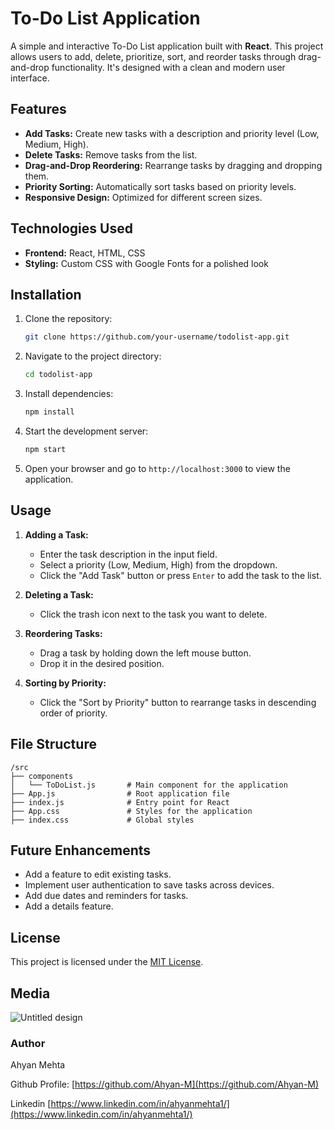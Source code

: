 # To-Do List Application

A simple and interactive To-Do List application built with **React**. This project allows users to add, delete, prioritize, sort, and reorder tasks through drag-and-drop functionality. It's designed with a clean and modern user interface.

## Features

- **Add Tasks:** Create new tasks with a description and priority level (Low, Medium, High).
- **Delete Tasks:** Remove tasks from the list.
- **Drag-and-Drop Reordering:** Rearrange tasks by dragging and dropping them.
- **Priority Sorting:** Automatically sort tasks based on priority levels.
- **Responsive Design:** Optimized for different screen sizes.

## Technologies Used

- **Frontend:** React, HTML, CSS
- **Styling:** Custom CSS with Google Fonts for a polished look

## Installation

1. Clone the repository:
   ```bash
   git clone https://github.com/your-username/todolist-app.git
   ```
2. Navigate to the project directory:
   ```bash
   cd todolist-app
   ```
3. Install dependencies:
   ```bash
   npm install
   ```
4. Start the development server:
   ```bash
   npm start
   ```
5. Open your browser and go to `http://localhost:3000` to view the application.

## Usage

1. **Adding a Task:**
   - Enter the task description in the input field.
   - Select a priority (Low, Medium, High) from the dropdown.
   - Click the "Add Task" button or press `Enter` to add the task to the list.

2. **Deleting a Task:**
   - Click the trash icon next to the task you want to delete.

3. **Reordering Tasks:**
   - Drag a task by holding down the left mouse button.
   - Drop it in the desired position.

4. **Sorting by Priority:**
   - Click the "Sort by Priority" button to rearrange tasks in descending order of priority.

## File Structure

```plaintext
/src
├── components
│   └── ToDoList.js       # Main component for the application
├── App.js                # Root application file
├── index.js              # Entry point for React
├── App.css               # Styles for the application
├── index.css             # Global styles
```

## Future Enhancements

- Add a feature to edit existing tasks.
- Implement user authentication to save tasks across devices.
- Add due dates and reminders for tasks.
- Add a details feature.

## License

This project is licensed under the [MIT License](LICENSE).

## Media

![Untitled design](https://github.com/user-attachments/assets/1a5042f3-08ea-4a22-b808-c4db9ab045a6)




### Author

Ahyan Mehta 

Github Profile: [https://github.com/Ahyan-M](https://github.com/Ahyan-M)

Linkedin [https://www.linkedin.com/in/ahyanmehta1/](https://www.linkedin.com/in/ahyanmehta1/)

